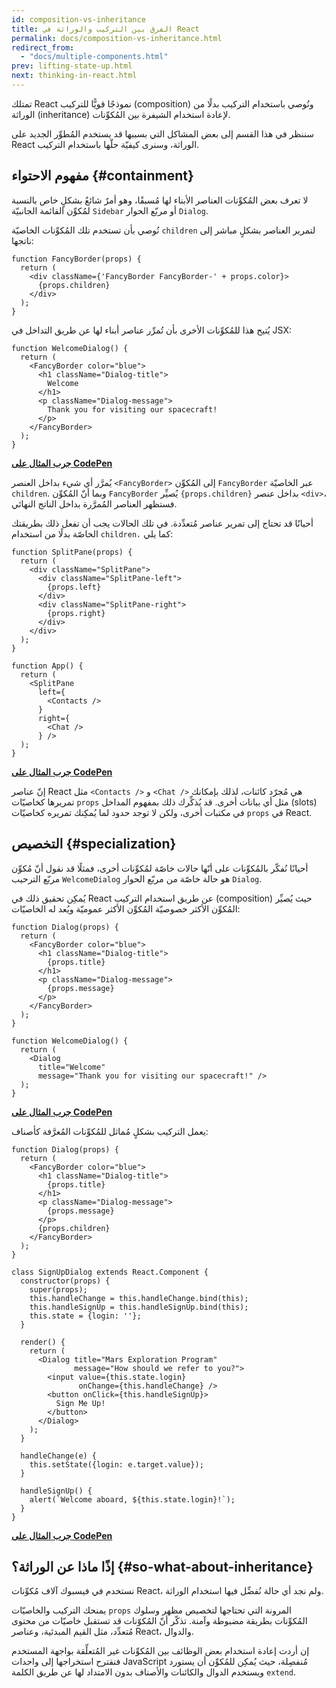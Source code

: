 ```yaml
---
id: composition-vs-inheritance
title: الفرق بين التركيب والوراثة في React
permalink: docs/composition-vs-inheritance.html
redirect_from:
  - "docs/multiple-components.html"
prev: lifting-state-up.html
next: thinking-in-react.html
---
```


تمتلك React نموذجًا قويًّا للتركيب (composition) ونُوصي باستخدام التركيب بدلًا من الوراثة (inheritance) لإعادة استخدام الشيفرة بين المُكوِّنات.

سننظر في هذا القسم إلى بعض المشاكل التي بسببها قد يستخدم المُطوِّر الجديد على React الوراثة، وسنرى كيفيّة حلّها باستخدام التركيب.


##  مفهوم الاحتواء {#containment}


لا تعرف بعض المُكوِّنات العناصر الأبناء لها مُسبقًا، وهو أمرٌ شائعٌ بشكلٍ خاص بالنسبة لمُكوِّن القائمة الجانبيّة `Sidebar` أو مربّع الحوار `Dialog`.

نُوصي بأن تستخدم تلك المُكوِّنات الخاصيّة `children` لتمرير العناصر بشكلٍ مباشر إلى ناتجها:


```js{4}
function FancyBorder(props) {
  return (
    <div className={'FancyBorder FancyBorder-' + props.color}>
      {props.children}
    </div>
  );
}
```
يُتيح هذا للمُكوِّنات الأخرى بأن تُمرِّر عناصر أبناء لها عن طريق التداخل في JSX:

```js{4-9}
function WelcomeDialog() {
  return (
    <FancyBorder color="blue">
      <h1 className="Dialog-title">
        Welcome
      </h1>
      <p className="Dialog-message">
        Thank you for visiting our spacecraft!
      </p>
    </FancyBorder>
  );
}
```

**[جرب المثال على CodePen](https://codepen.io/gaearon/pen/ozqNOV?editors=0010)**

يُمرَّر أي شيء بداخل العنصر `<FancyBorder>` إلى المُكوِّن `FancyBorder` عبر الخاصيّة `children`. وبما أنّ المُكوِّن `FancyBorder` يُصيِّر `{props.children}` بداخل عنصر `<div>`، فستظهر العناصر المُمرَّرة بداخل الناتج النهائي.

أحيانًا قد تحتاج إلى تمرير عناصر مُتعدِّدة. في تلك الحالات يجب أن تفعل ذلك بطريقتك الخاصّة بدلًا من استخدام `children،` كما يلي:
    

```js{5,8,18,21}
function SplitPane(props) {
  return (
    <div className="SplitPane">
      <div className="SplitPane-left">
        {props.left}
      </div>
      <div className="SplitPane-right">
        {props.right}
      </div>
    </div>
  );
}

function App() {
  return (
    <SplitPane
      left={
        <Contacts />
      }
      right={
        <Chat />
      } />
  );
}
```

[**جرب المثال على CodePen**](https://codepen.io/gaearon/pen/gwZOJp?editors=0010)
     
إنّ عناصر React مثل ‎`<Contacts />‎` و ‎`<Chat />‎` هي مُجرّد كائنات، لذلك بإمكانك تمريرها كخاصيّات `props` مثل أي بيانات أخرى. قد يُذكِّرك ذلك بمفهوم المداخل (slots) في مكتبات أخرى، ولكن لا توجد حدود لما يُمكِنك تمريره كخاصيّات `props` في React.


## التخصيص {#specialization}

أحيانًا نُفكّر بالمُكوِّنات على أنّها حالات خاصّة لمُكوِّنات أخرى، فمثلًا قد نقول أنّ مُكوِّن مربّع الترحيب `WelcomeDialog` هو حالة خاصّة من مربّع الحوار `Dialog`.

يُمكِن تحقيق ذلك في React عن طريق استخدام التركيب (composition) حيث يُصيِّر المُكوِّن الأكثر خصوصيّة المُكوِّن الأكثر عموميّة ويُعد له الخاصيّات:

```js{5,8,16-18}
function Dialog(props) {
  return (
    <FancyBorder color="blue">
      <h1 className="Dialog-title">
        {props.title}
      </h1>
      <p className="Dialog-message">
        {props.message}
      </p>
    </FancyBorder>
  );
}

function WelcomeDialog() {
  return (
    <Dialog
      title="Welcome"
      message="Thank you for visiting our spacecraft!" />
  );
}
```

[**جرب المثال على CodePen**](https://codepen.io/gaearon/pen/kkEaOZ?editors=0010)

يعمل التركيب بشكلٍ مُماثل للمُكوِّنات المُعرَّفة كأصناف:

```js{10,27-31}
function Dialog(props) {
  return (
    <FancyBorder color="blue">
      <h1 className="Dialog-title">
        {props.title}
      </h1>
      <p className="Dialog-message">
        {props.message}
      </p>
      {props.children}
    </FancyBorder>
  );
}

class SignUpDialog extends React.Component {
  constructor(props) {
    super(props);
    this.handleChange = this.handleChange.bind(this);
    this.handleSignUp = this.handleSignUp.bind(this);
    this.state = {login: ''};
  }

  render() {
    return (
      <Dialog title="Mars Exploration Program"
              message="How should we refer to you?">
        <input value={this.state.login}
               onChange={this.handleChange} />
        <button onClick={this.handleSignUp}>
          Sign Me Up!
        </button>
      </Dialog>
    );
  }

  handleChange(e) {
    this.setState({login: e.target.value});
  }

  handleSignUp() {
    alert(`Welcome aboard, ${this.state.login}!`);
  }
}
```

[**جرب المثال على CodePen**](https://codepen.io/gaearon/pen/gwZbYa?editors=0010)


## إذًا ماذا عن الوراثة؟ {#so-what-about-inheritance}

نستخدم في فيسبوك آلاف مُكوِّنات React، ولم نجد أي حالة نُفضِّل فيها استخدام الوراثة.

يمنحك التركيب والخاصيّات `props` المرونة التي تحتاجها لتخصيص مظهر وسلوك المُكوِّنات بطريقة مضبوطة وآمنة. تذكّر أنّ المُكوّنات قد تستقبل خاصيّات من محتوى مُتعدِّد، مثل القيم المبدئية، وعناصر React، والدوال.

إن أردت إعادة استخدام بعض الوظائف بين المُكوِّنات غير المُتعلِّقة بواجهة المستخدم فنقترح استخراجها إلى واحدات JavaScript مُنفصِلة، حيث يُمكِن للمُكوِّن أن يستورد ويستخدم الدوال والكائنات والأصناف بدون الامتداد لها عن طريق الكلمة `extend`.
